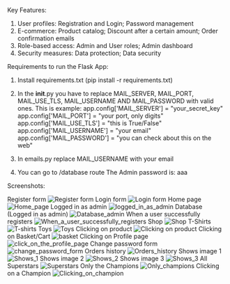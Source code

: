 Key Features:

1. User profiles: Registration and Login; Password management
2. E-commerce: Product catalog; Discount after a certain amount; Order confirmation emails
3. Role-based access: Admin and User roles; Admin dashboard
4. Security measures: Data protection; Data security


Requirements to run the Flask App:

1. Install requirements.txt (pip install -r requirements.txt)

2. In the __init__.py you have to replace MAIL_SERVER, MAIL_PORT, MAIL_USE_TLS, MAIL_USERNAME AND MAIL_PASSWORD with valid ones.
This is example:
app.config['MAIL_SERVER'] =  "your_secret_key"
app.config['MAIL_PORT'] =  "your port, only digits"
app.config['MAIL_USE_TLS'] = "this is True/False"
app.config['MAIL_USERNAME'] =  "your email"
app.config['MAIL_PASSWORD'] =  "you can check about this on the web"

3. In emails.py replace MAIL_USERNAME with your email

4. You can go to /database route
The Admin password is: aaa

Screenshots:

Register form
![Register form](https://github.com/EmoPKFR/WWE-Flask-App/assets/85705360/e443076b-0c28-4db3-a698-4c2f4092ddc1)
Login form
![Login form](https://github.com/EmoPKFR/WWE-Flask-App/assets/85705360/5ee185e7-b61e-41cb-825f-c110930e14c4)
Home page
![Home_page](https://github.com/EmoPKFR/WWE-Flask-App/assets/85705360/17d759d3-2e77-4dca-9fd9-a501ddc62beb)
Logged in as admin
![logged_in_as_admin](https://github.com/EmoPKFR/WWE-Flask-App/assets/85705360/5cd66822-bfb2-442e-a49f-e0711c2bc6de)
Database (Logged in as admin)
![Database_admin](https://github.com/EmoPKFR/WWE-Flask-App/assets/85705360/eeab171d-b420-4b6b-87d4-3ce8f486956e)
When a user successfully registers
![When_a_user_successfully_registers](https://github.com/EmoPKFR/WWE-Flask-App/assets/85705360/8a6986e6-801a-486e-91bf-e072431dc033)
Shop
![Shop](https://github.com/EmoPKFR/WWE-Flask-App/assets/85705360/021d1488-0694-45b2-bd41-b516cbfb996f)
T-Shirts
![T-shirts](https://github.com/EmoPKFR/WWE-Flask-App/assets/85705360/07bd8b04-d5b4-4323-a75e-28433ecd0450)
Toys
![Toys](https://github.com/EmoPKFR/WWE-Flask-App/assets/85705360/3690282e-3d63-4a62-ac61-6b7f9182c7a7)
Clicking on product
![Clicking on product](https://github.com/EmoPKFR/WWE-Flask-App/assets/85705360/f12c71aa-8a88-4ce6-825c-b7784ca345a6)
Clicking on Basket/Cart
![basket](https://github.com/EmoPKFR/WWE-Flask-App/assets/85705360/f5d2aa5e-db4f-46c8-8229-bcee5fc44a2f)
Clicking on Profile page
![click_on_the_profile_page](https://github.com/EmoPKFR/WWE-Flask-App/assets/85705360/b0361fcf-8849-400f-a88e-4eb16d84acb0)
Change password form
![change_password_form](https://github.com/EmoPKFR/WWE-Flask-App/assets/85705360/ad575ca5-dfef-40db-9143-300313d99082)
Orders history
![Orders_history](https://github.com/EmoPKFR/WWE-Flask-App/assets/85705360/916cf367-a9b4-4fce-beb7-ff9234b4dd0d)
Shows image 1
![Shows_1](https://github.com/EmoPKFR/WWE-Flask-App/assets/85705360/1c6cab02-8416-4feb-9f43-e8d04fe79c9e)
Shows image 2
![Shows_2](https://github.com/EmoPKFR/WWE-Flask-App/assets/85705360/977a92b8-c389-4d41-a776-749935c3c193)
Shows image 3
![Shows_3](https://github.com/EmoPKFR/WWE-Flask-App/assets/85705360/ca2d964f-3fd6-4463-8731-e5776e3f8c5d)
All Superstars
![Superstars](https://github.com/EmoPKFR/WWE-Flask-App/assets/85705360/79b465bb-3bef-493e-83b6-1857fd24d536)
Only the Champions
![Only_champions](https://github.com/EmoPKFR/WWE-Flask-App/assets/85705360/4cfc8b8a-cfed-43ce-9f06-70609ac3749a)
Clicking on a Champion
![Clicking_on_champion](https://github.com/EmoPKFR/WWE-Flask-App/assets/85705360/cd987697-aa73-42bf-a9ed-1c3f0d7587cf)









